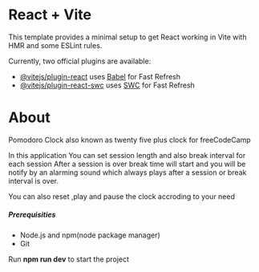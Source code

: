 # React + Vite

This template provides a minimal setup to get React working in Vite with HMR and some ESLint rules.

Currently, two official plugins are available:

- [@vitejs/plugin-react](https://github.com/vitejs/vite-plugin-react/blob/main/packages/plugin-react/README.md) uses [Babel](https://babeljs.io/) for Fast Refresh
- [@vitejs/plugin-react-swc](https://github.com/vitejs/vite-plugin-react-swc) uses [SWC](https://swc.rs/) for Fast Refresh


# About

Pomodoro Clock also known as twenty five plus clock for freeCodeCamp 

In this application You can set session length and also break interval for each session 
After a session is over break time will start and you will be notify by an alarming sound which 
always plays after a session or break interval is over.

You can also reset ,play and pause the clock accroding to your need

##### Prerequisities
+ Node.js and npm(node package manager)
+ Git

Run **npm run dev** to start the project



